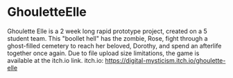# GhouletteElle
Ghoulette Elle is a 2 week long rapid prototype project, created on a 5 student team. This "boollet hell" has the zombie, Rose, fight through a ghost-filled cemetery to reach her beloved, Dorothy, and spend an afterlife together once again.
Due to file upload size limitations, the game is available at the itch.io link.
itch.io: https://digital-mysticism.itch.io/ghoulette-elle
